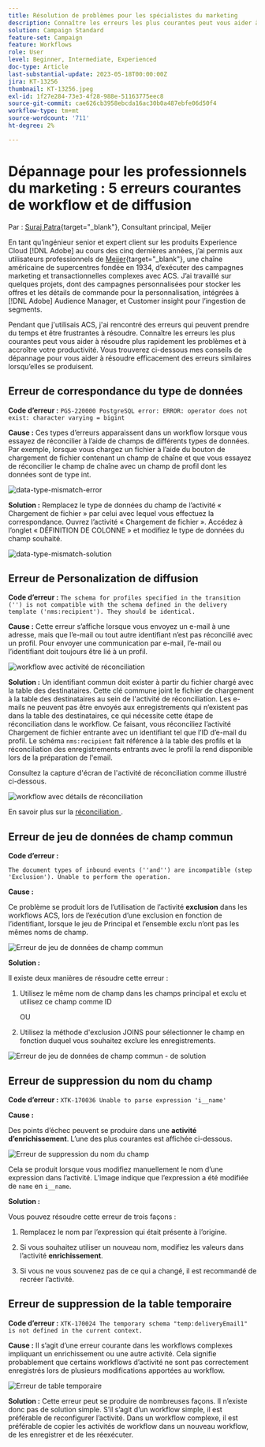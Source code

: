 ```yaml
---
title: Résolution de problèmes pour les spécialistes du marketing
description: Connaître les erreurs les plus courantes peut vous aider à résoudre plus rapidement les problèmes et à accroître votre productivité. Ces conseils de dépannage vous aident à résoudre efficacement des erreurs similaires lorsqu’elles se produisent.
solution: Campaign Standard
feature-set: Campaign
feature: Workflows
role: User
level: Beginner, Intermediate, Experienced
doc-type: Article
last-substantial-update: 2023-05-18T00:00:00Z
jira: KT-13256
thumbnail: KT-13256.jpeg
exl-id: 1f27e284-73e3-4f28-988e-51163775eec8
source-git-commit: cae626cb3958ebcda16ac30b0a487ebfe06d50f4
workflow-type: tm+mt
source-wordcount: '711'
ht-degree: 2%

---
```


# Dépannage pour les professionnels du marketing : 5 erreurs courantes de workflow et de diffusion

Par : [Suraj Patra](https://www.linkedin.com/in/suraj-p-51612053/){target="_blank"}, Consultant principal, Meijer

En tant qu’ingénieur senior et expert client sur les produits Experience Cloud [!DNL Adobe] au cours des cinq dernières années, j’ai permis aux utilisateurs professionnels de [Meijer](https://www.meijer.com/){target="_blank"}, une chaîne américaine de supercentres fondée en 1934, d’exécuter des campagnes marketing et transactionnelles complexes avec ACS. J’ai travaillé sur quelques projets, dont des campagnes personnalisées pour stocker les offres et les détails de commande pour la personnalisation, intégrées à [!DNL Adobe] Audience Manager, et Customer insight pour l’ingestion de segments.

Pendant que j&#39;utilisais ACS, j&#39;ai rencontré des erreurs qui peuvent prendre du temps et être frustrantes à résoudre. Connaître les erreurs les plus courantes peut vous aider à résoudre plus rapidement les problèmes et à accroître votre productivité. Vous trouverez ci-dessous mes conseils de dépannage pour vous aider à résoudre efficacement des erreurs similaires lorsqu’elles se produisent.

## Erreur de correspondance du type de données

**Code d’erreur :**
`PGS-220000 PostgreSQL error: ERROR: operator does not exist: character varying = bigint`

**Cause :**
Ces types d’erreurs apparaissent dans un workflow lorsque vous essayez de réconcilier à l’aide de champs de différents types de données. Par exemple, lorsque vous chargez un fichier à l’aide du bouton de chargement de fichier contenant un champ de chaîne et que vous essayez de réconcilier le champ de chaîne avec un champ de profil dont les données sont de type int.

![data-type-mismatch-error](/help/_assets/kt-13256/data-type-mismatch.png)

**Solution :**
Remplacez le type de données du champ de l’activité « Chargement de fichier » par celui avec lequel vous effectuez la correspondance. Ouvrez l’activité « Chargement de fichier ». Accédez à l’onglet « DÉFINITION DE COLONNE » et modifiez le type de données du champ souhaité.


![data-type-mismatch-solution](/help/_assets/kt-13256/data-type-mismatch-solution.png)

## Erreur de Personalization de diffusion

**Code d’erreur :**
`The schema for profiles specified in the transition ('') is not compatible with the schema defined in the delivery template ('nms:recipient'). They should be identical.`

**Cause :**
Cette erreur s’affiche lorsque vous envoyez un e-mail à une adresse, mais que l’e-mail ou tout autre identifiant n’est pas réconcilié avec un profil. Pour envoyer une communication par e-mail, l’e-mail ou l’identifiant doit toujours être lié à un profil.

![workflow avec activité de réconciliation](/help/_assets/kt-13256/del-persn-error-wf.png)

**Solution :**
Un identifiant commun doit exister à partir du fichier chargé avec la table des destinataires. Cette clé commune joint le fichier de chargement à la table des destinataires au sein de l&#39;activité de réconciliation. Les e-mails ne peuvent pas être envoyés aux enregistrements qui n’existent pas dans la table des destinataires, ce qui nécessite cette étape de réconciliation dans le workflow. Ce faisant, vous réconciliez l’activité Chargement de fichier entrante avec un identifiant tel que l’ID d’e-mail du profil. Le schéma `nms:recipient` fait référence à la table des profils et la réconciliation des enregistrements entrants avec le profil la rend disponible lors de la préparation de l&#39;email.

Consultez la capture d&#39;écran de l&#39;activité de réconciliation comme illustré ci-dessous.

![workflow avec détails de réconciliation](/help/_assets/kt-13256/del-persn-error-wf-solution.png)

En savoir plus sur la [ réconciliation ](https://experienceleague.adobe.com/docs/campaign-standard/using/managing-processes-and-data/data-management-activities/reconciliation.html?lang=en).

## Erreur de jeu de données de champ commun

**Code d’erreur :**

`The document types of inbound events (''and'') are incompatible (step 'Exclusion'). Unable to perform the operation.`

**Cause :**

Ce problème se produit lors de l’utilisation de l’activité **exclusion** dans les workflows ACS, lors de l’exécution d’une exclusion en fonction de l’identifiant, lorsque le jeu de Principal et l’ensemble exclu n’ont pas les mêmes noms de champ.

![Erreur de jeu de données de champ commun](/help/_assets/kt-13256/dataset-error.png)

**Solution :**

Il existe deux manières de résoudre cette erreur :

1. Utilisez le même nom de champ dans les champs principal et exclu et utilisez ce champ comme ID

   OU

2. Utilisez la méthode d&#39;exclusion JOINS pour sélectionner le champ en fonction duquel vous souhaitez exclure les enregistrements.

![Erreur de jeu de données de champ commun - ](/help/_assets/kt-13256/dataset-error-solution.png) de solution

## Erreur de suppression du nom du champ

**Code d’erreur :**
`XTK-170036 Unable to parse expression 'i__name'`

**Cause :**

Des points d’échec peuvent se produire dans une **activité d’enrichissement**. L’une des plus courantes est affichée ci-dessous.

![Erreur de suppression du nom du champ](/help/_assets/kt-13256/field-name-dropped-error.png)

Cela se produit lorsque vous modifiez manuellement le nom d’une expression dans l’activité. L’image indique que l’expression a été modifiée de `name` en `i__name`.

**Solution :**

Vous pouvez résoudre cette erreur de trois façons :

1. Remplacez le nom par l’expression qui était présente à l’origine.

2. Si vous souhaitez utiliser un nouveau nom, modifiez les valeurs dans l’activité **enrichissement**.

3. Si vous ne vous souvenez pas de ce qui a changé, il est recommandé de recréer l’activité.

## Erreur de suppression de la table temporaire 

**Code d’erreur :**
`XTK-170024 The temporary schema "temp:deliveryEmail1" is not defined in the current context.`

**Cause :**
Il s’agit d’une erreur courante dans les workflows complexes impliquant un enrichissement ou une autre activité. Cela signifie probablement que certains workflows d’activité ne sont pas correctement enregistrés lors de plusieurs modifications apportées au workflow.

![Erreur de table temporaire ](/help/_assets/kt-13256/temp-table-dropped-error.png)

**Solution :**
Cette erreur peut se produire de nombreuses façons. Il n’existe donc pas de solution simple. S’il s’agit d’un workflow simple, il est préférable de reconfigurer l’activité. Dans un workflow complexe, il est préférable de copier les activités de workflow dans un nouveau workflow, de les enregistrer et de les réexécuter.
